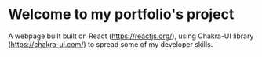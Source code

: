 # Welcome to my portfolio's project

A webpage built built on React (https://reactjs.org/), using Chakra-UI library (https://chakra-ui.com/) to spread some of my developer skills.
